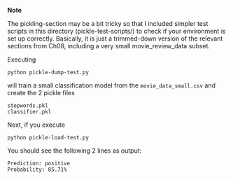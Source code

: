 **Note**

The pickling-section may be a bit tricky so that I included simpler test scripts in this directory (pickle-test-scripts/) to check if your environment is set up correctly. Basically, it is just a trimmed-down version of the relevant sections from Ch08, including a very small movie_review_data subset.

Executing

    python pickle-dump-test.py

will train a small classification model from the `movie_data_small.csv` and create the 2 pickle files 

    stopwords.pkl
    classifier.pkl

Next, if you execute

    python pickle-load-test.py

You should see the following 2 lines as output:

    Prediction: positive
    Probability: 85.71%